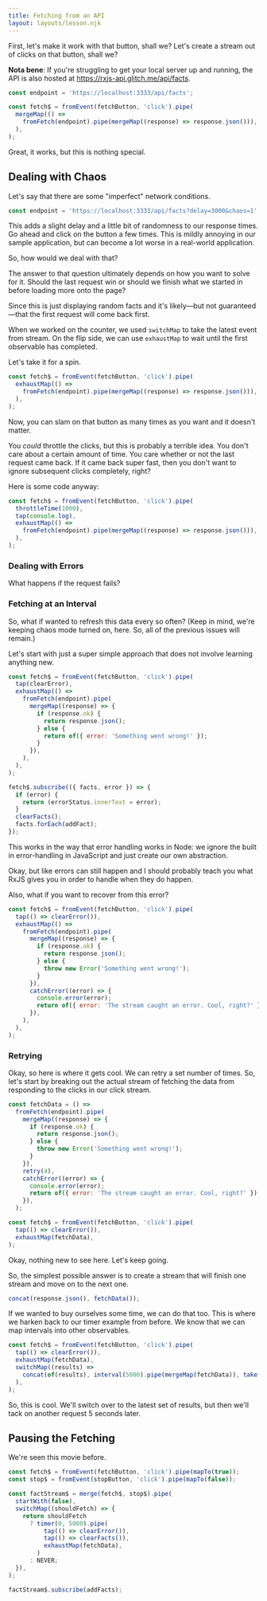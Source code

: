 ```yaml
---
title: Fetching from an API
layout: layouts/lesson.njk
---
```


First, let's make it work with that button, shall we? Let's create a stream out of clicks on that button, shall we?

**Nota bene**: If you're struggling to get your local server up and running, the API is also hosted at <a href="https://rxjs-api.glitch.me/api/facts">https://rxjs-api.glitch.me/api/facts</a>.

```js
const endpoint = 'https://localhost:3333/api/facts';

const fetch$ = fromEvent(fetchButton, 'click').pipe(
  mergeMap(() =>
    fromFetch(endpoint).pipe(mergeMap((response) => response.json())),
  ),
);
```

Great, it works, but this is nothing special.

## Dealing with Chaos

Let's say that there are some "imperfect" network conditions.

```js
const endpoint = 'https://localhost:3333/api/facts?delay=3000&chaos=1';
```

This adds a slight delay and a little bit of randomness to our response times. Go ahead and click on the button a few times. This is mildly annoying in our sample application, but can become a lot worse in a real-world application.

So, how would we deal with that?

The answer to that question ultimately depends on how you want to solve for it. Should the last request win or should we finish what we started in before loading more onto the page?

Since this is just displaying random facts and it's likely—but not guaranteed—that the first request will come back first.

When we worked on the counter, we used `switchMap` to take the latest event from stream. On the flip side, we can use `exhaustMap` to wait until the first observable has completed.

Let's take it for a spin.

```js
const fetch$ = fromEvent(fetchButton, 'click').pipe(
  exhaustMap(() =>
    fromFetch(endpoint).pipe(mergeMap((response) => response.json())),
  ),
);
```

Now, you can slam on that button as many times as you want and it doesn't matter.

You _could_ throttle the clicks, but this is probably a terrible idea. You don't care about a certain amount of time. You care whether or not the last request came back. If it came back super fast, then you don't want to ignore subsequent clicks completely, right?

Here is some code anyway:

```js
const fetch$ = fromEvent(fetchButton, 'click').pipe(
  throttleTime(1000),
  tap(console.log),
  exhaustMap(() =>
    fromFetch(endpoint).pipe(mergeMap((response) => response.json())),
  ),
);
```

### Dealing with Errors

What happens if the request fails?

### Fetching at an Interval

So, what if wanted to refresh this data every so often? (Keep in mind, we're keeping chaos mode turned on, here. So, all of the previous issues will remain.)

Let's start with just a super simple approach that does not involve learning anything new.

```js
const fetch$ = fromEvent(fetchButton, 'click').pipe(
  tap(clearError),
  exhaustMap(() =>
    fromFetch(endpoint).pipe(
      mergeMap((response) => {
        if (response.ok) {
          return response.json();
        } else {
          return of({ error: 'Something went wrong!' });
        }
      }),
    ),
  ),
);

fetch$.subscribe(({ facts, error }) => {
  if (error) {
    return (errorStatus.innerText = error);
  }
  clearFacts();
  facts.forEach(addFact);
});
```

This works in the way that error handling works in Node: we ignore the built in error-handling in JavaScript and just create our own abstraction.

Okay, but like errors can still happen and I should probably teach you what RxJS gives you in order to handle when they do happen.

Also, what if you want to recover from this error?

```js
const fetch$ = fromEvent(fetchButton, 'click').pipe(
  tap(() => clearError()),
  exhaustMap(() =>
    fromFetch(endpoint).pipe(
      mergeMap((response) => {
        if (response.ok) {
          return response.json();
        } else {
          throw new Error('Something went wrong!');
        }
      }),
      catchError((error) => {
        console.error(error);
        return of({ error: 'The stream caught an error. Cool, right?' });
      }),
    ),
  ),
);
```

### Retrying

Okay, so here is where it gets cool. We can retry a set number of times. So, let's start by breaking out the actual stream of fetching the data from responding to the clicks in our click stream.

```js
const fetchData = () =>
  fromFetch(endpoint).pipe(
    mergeMap((response) => {
      if (response.ok) {
        return response.json();
      } else {
        throw new Error('Something went wrong!');
      }
    }),
    retry(4),
    catchError((error) => {
      console.error(error);
      return of({ error: 'The stream caught an error. Cool, right?' });
    }),
  );

const fetch$ = fromEvent(fetchButton, 'click').pipe(
  tap(() => clearError()),
  exhaustMap(fetchData),
);
```

Okay, nothing new to see here. Let's keep going.

So, the simplest possible answer is to create a stream that will finish one stream and move on to the next one.

```js
concat(response.json(), fetchData());
```

If we wanted to buy ourselves some time, we can do that too. This is where we harken back to our timer example from before. We know that we can map intervals into other observables.

```js
const fetch$ = fromEvent(fetchButton, 'click').pipe(
  tap(() => clearError()),
  exhaustMap(fetchData),
  switchMap((results) =>
    concat(of(results), interval(5000).pipe(mergeMap(fetchData)), take(1)),
  ),
);
```

So, this is cool. We'll switch over to the latest set of results, but then we'll tack on another request 5 seconds later.

## Pausing the Fetching

We're seen this movie before.

```js
const fetch$ = fromEvent(fetchButton, 'click').pipe(mapTo(true));
const stop$ = fromEvent(stopButton, 'click').pipe(mapTo(false));

const factStream$ = merge(fetch$, stop$).pipe(
  startWith(false),
  switchMap((shouldFetch) => {
    return shouldFetch
      ? timer(0, 5000).pipe(
          tap(() => clearError()),
          tap(() => clearFacts()),
          exhaustMap(fetchData),
        )
      : NEVER;
  }),
);

factStream$.subscribe(addFacts);
```
